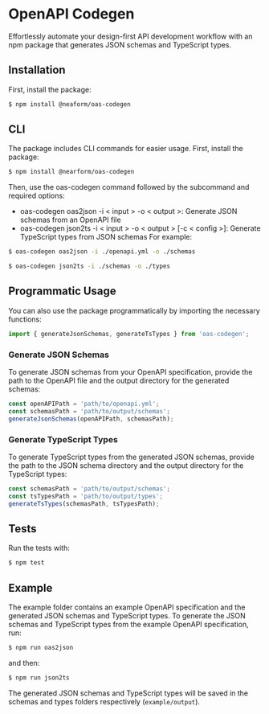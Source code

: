 # OpenAPI Codegen

Effortlessly automate your design-first API development workflow with an npm package that generates JSON schemas and TypeScript types.

## Installation
First, install the package:

```sh
$ npm install @neaform/oas-codegen
```

## CLI

The package includes CLI commands for easier usage. First, install the package:

```sh
$ npm install @nearform/oas-codegen
```

Then, use the oas-codegen command followed by the subcommand and required options:

- oas-codegen oas2json -i < input > -o < output >: Generate JSON schemas from an OpenAPI file
- oas-codegen json2ts -i < input > -o < output > [-c < config >]: Generate TypeScript types from JSON schemas
For example:

```sh
$ oas-codegen oas2json -i ./openapi.yml -o ./schemas
```
```sh
$ oas-codegen json2ts -i ./schemas -o ./types
```

## Programmatic Usage
You can also use the package programmatically by importing the necessary functions:

```javascript
import { generateJsonSchemas, generateTsTypes } from 'oas-codegen';
```

### Generate JSON Schemas
To generate JSON schemas from your OpenAPI specification, provide the path to the OpenAPI file and the output directory for the generated schemas:

```javascript
const openAPIPath = 'path/to/openapi.yml';
const schemasPath = 'path/to/output/schemas';
generateJsonSchemas(openAPIPath, schemasPath);
```

### Generate TypeScript Types
To generate TypeScript types from the generated JSON schemas, provide the path to the JSON schema directory and the output directory for the TypeScript types:

```javascript
const schemasPath = 'path/to/output/schemas';
const tsTypesPath = 'path/to/output/types';
generateTsTypes(schemasPath, tsTypesPath);
```

## Tests
Run the tests with:

```sh
$ npm test
```

## Example
The example folder contains an example OpenAPI specification and the generated JSON schemas and TypeScript types. To generate the JSON schemas and TypeScript types from the example OpenAPI specification, run:

```sh
$ npm run oas2json
```

and then:

```sh
$ npm run json2ts
```

The generated JSON schemas and TypeScript types will be saved in the schemas and types folders respectively (`example/output`).
